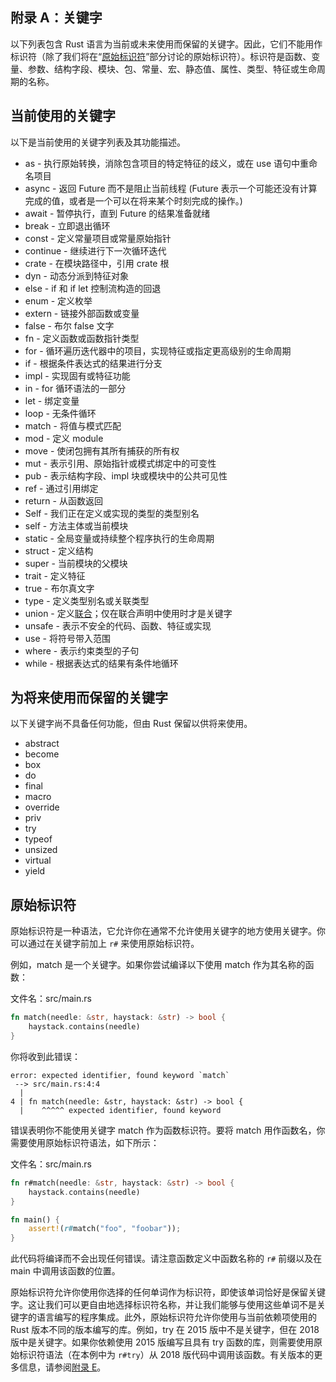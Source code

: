 ## 附录 A：关键字

以下列表包含 Rust 语言为当前或未来使用而保留的关键字。因此，它们不能用作标识符（除了我们将在“[原始标识符](#原始标识符)”部分讨论的原始标识符）。标识符是函数、变量、参数、结构字段、模块、包、常量、宏、静态值、属性、类型、特征或生命周期的名称。

## 当前使用的关键字

以下是当前使用的关键字列表及其功能描述。

- as - 执行原始转换，消除包含项目的特定特征的歧义，或在 use 语句中重命名项目
- async - 返回 Future 而不是阻止当前线程 (Future 表示一个可能还没有计算完成的值，或者是一个可以在将来某个时刻完成的操作。)
- await - 暂停执行，直到 Future 的结果准备就绪
- break - 立即退出循环
- const - 定义常量项目或常量原始指针
- continue - 继续进行下一次循环迭代
- crate - 在模块路径中，引用 crate 根
- dyn - 动态分派到特征对象
- else - if 和 if let 控制流构造的回退
- enum - 定义枚举
- extern - 链接外部函数或变量
- false - 布尔 false 文字
- fn - 定义函数或函数指针类型
- for - 循环遍历迭代器中的项目，实现特征或指定更高级别的生命周期
- if - 根据条件表达式的结果进行分支
- impl - 实现固有或特征功能
- in - for 循环语法的一部分
- let - 绑定变量
- loop - 无条件循环
- match - 将值与模式匹配
- mod - 定义 module
- move - 使闭包拥有其所有捕获的所有权
- mut - 表示引用、原始指针或模式绑定中的可变性
- pub - 表示结构字段、impl 块或模块中的公共可见性
- ref - 通过引用绑定
- return - 从函数返回
- Self - 我们正在定义或实现的类型的类型别名
- self - 方法主体或当前模块
- static - 全局变量或持续整个程序执行的生命周期
- struct - 定义结构
- super - 当前模块的父模块
- trait - 定义特征
- true - 布尔真文字
- type - 定义类型别名或关联类型
- union - 定义[联合](https://doc.rust-lang.org/reference/items/unions.html)；仅在联合声明中使用时才是关键字
- unsafe - 表示不安全的代码、函数、特征或实现
- use - 将符号带入范围
- where - 表示约束类型的子句
- while - 根据表达式的结果有条件地循环

## 为将来使用而保留的关键字

以下关键字尚不具备任何功能，但由 Rust 保留以供将来使用。

- abstract
- become
- box
- do
- final
- macro
- override
- priv
- try
- typeof
- unsized
- virtual
- yield

## 原始标识符

原始标识符是一种语法，它允许你在通常不允许使用关键字的地方使用关键字。你可以通过在关键字前加上 `r#` 来使用原始标识符。

例如，match 是一个关键字。如果你尝试编译以下使用 match 作为其名称的函数：

文件名：src/main.rs

```rust
fn match(needle: &str, haystack: &str) -> bool {
    haystack.contains(needle)
}
```

你将收到此错误：

```shell
error: expected identifier, found keyword `match`
 --> src/main.rs:4:4
  |
4 | fn match(needle: &str, haystack: &str) -> bool {
  |    ^^^^^ expected identifier, found keyword
```

错误表明你不能使用关键字 match 作为函数标识符。要将 match 用作函数名，你需要使用原始标识符语法，如下所示：

文件名：src/main.rs

```rust
fn r#match(needle: &str, haystack: &str) -> bool {
    haystack.contains(needle)
}

fn main() {
    assert!(r#match("foo", "foobar"));
}
```

此代码将编译而不会出现任何错误。请注意函数定义中函数名称的 `r#` 前缀以及在 main 中调用该函数的位置。

原始标识符允许你使用你选择的任何单词作为标识符，即使该单词恰好是保留关键字。这让我们可以更自由地选择标识符名称，并让我们能够与使用这些单词不是关键字的语言编写的程序集成。此外，原始标识符允许你使用与当前依赖项使用的 Rust 版本不同的版本编写的库。例如，try 在 2015 版中不是关键字，但在 2018 版中是关键字。如果你依赖使用 2015 版编写且具有 try 函数的库，则需要使用原始标识符语法（在本例中为 `r#try`）从 2018 版代码中调用该函数。有关版本的更多信息，请参阅[附录 E](./appendix-e.md)。
